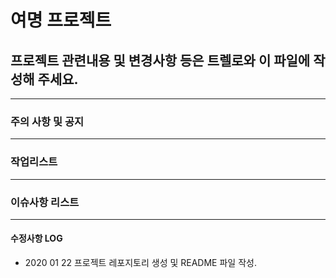# 여명 프로젝트

## 프로젝트 관련내용 및 변경사항 등은 트렐로와 이 파일에 작성해 주세요.

---
### 주의 사항 및 공지

---
### 작업리스트

---
### 이슈사항 리스트



---
#### 수정사항 LOG

- 2020 01 22 프로젝트 레포지토리 생성 및 README 파일 작성.